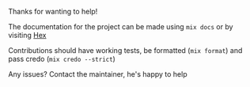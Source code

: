 Thanks for wanting to help!

The documentation for the project can be made using `mix docs` or by visiting [Hex](https://hexdocs.pm/ex_doppler/)

Contributions should have working tests, be formatted (`mix format`) and pass credo (`mix credo --strict`)

Any issues? Contact the maintainer, he's happy to help
